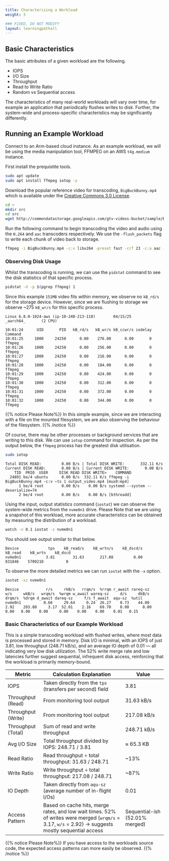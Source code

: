 ```yaml
---
title: Characterising a Workload
weight: 3

### FIXED, DO NOT MODIFY
layout: learningpathall
---
```


## Basic Characteristics

The basic attributes of a given workload are the following. 

- IOPS
- I/O Size
- Throughput
- Read to Write Ratio
- Random vs Sequential access

The characteristics of many real-world workloads will vary over time, for example an application that periodically flushes writes to disk. Further, the system-wide and process-specific characteristics may be significantly differently. 

## Running an Example Workload

Connect to an Arm-based cloud instance. As an example workload, we will be using the media manipulation tool, FFMPEG on an AWS `t4g.medium` instance. 

First install the prequistite tools. 

```bash
sudo apt update 
sudo apt install ffmpeg iotop -y
```

Download the popular reference video for transcoding, `BigBuckBunny.mp4` which is available under the [Creative Commons 3.0 License](https://creativecommons.org/licenses/by/3.0/).

```bash
cd ~
mkdir src
cd src
wget http://commondatastorage.googleapis.com/gtv-videos-bucket/sample/BigBuckBunny.mp4
```

Run the following command to begin transcoding the video and audio using the `H.264` and `aac` transcoders respectively. We use the `-flush_packets` flag to write each chunk of video back to storage.  

```bash
ffmpeg -i BigBuckBunny.mp4 -c:v libx264 -preset fast -crf 23 -c:a aac -b:a 128k -flush_packets 1 output_video.mp4
```

### Observing Disk Usage 

Whilst the transcoding is running, we can use the `pidstat` command to see the disk statistics of that specific process. 

```bash
pidstat -d -p $(pgrep ffmpeg) 1
```
Since this example `151MB` video  fits within memory, we observe no `kB_rd/s` for the storage device. However, since we are flushing to storage we observe ~275 `kB_wr/s` for this specific process.  

```output
Linux 6.8.0-1024-aws (ip-10-248-213-118)        04/15/25        _aarch64_       (2 CPU)

10:01:24      UID       PID   kB_rd/s   kB_wr/s kB_ccwr/s iodelay  Command
10:01:25     1000     24250      0.00    276.00      0.00       0  ffmpeg
10:01:26     1000     24250      0.00    256.00      0.00       0  ffmpeg
10:01:27     1000     24250      0.00    216.00      0.00       0  ffmpeg
10:01:28     1000     24250      0.00    184.00      0.00       0  ffmpeg
10:01:29     1000     24250      0.00    424.00      0.00       0  ffmpeg
10:01:30     1000     24250      0.00    312.00      0.00       0  ffmpeg
10:01:31     1000     24250      0.00    372.00      0.00       0  ffmpeg
10:01:32     1000     24250      0.00    344.00      0.00       0  ffmpeg
```

{{% notice Please Note%}}
In this simple example, since we are interacting with a file on the mounted filesystem, we are also observing the behaviour of the filesystem. 
{{% /notice %}}

Of course, there may be other processes or background services that are writing to this disk. We can use `iotop` command for inspection. As per the output below, the `ffmpeg` process has the greatest disk utilisation. 

```bash
sudo iotop
```

```output
Total DISK READ:         0.00 B/s | Total DISK WRITE:       332.11 K/s
Current DISK READ:       0.00 B/s | Current DISK WRITE:       0.00 B/s
    TID  PRIO  USER     DISK READ DISK WRITE>    COMMAND                                                       
  24891 be/4 ubuntu      0.00 B/s  332.11 K/s ffmpeg -i BigBuckBunny.mp4 -c:v ~ts 1 output_video.mp4 [mux0:mp4]
      1 be/4 root        0.00 B/s    0.00 B/s systemd --system --deserialize=74
      2 be/4 root        0.00 B/s    0.00 B/s [kthreadd]
```

Using the input, output statistics command (`iostat`) we can observe the system-wide metrics from the `nvme0n1` drive. Please Note that we are using a snapshot of this workload, more accurate characteristics can be obtained by measuring the distribution of a workload. 

```bash
watch -n 0.1 iostat -z nvme0n1
```
You should see output similar to that below. 

```output
Device             tps    kB_read/s    kB_wrtn/s    kB_dscd/s    kB_read    kB_wrtn    kB_dscd
nvme0n1           3.81        31.63       217.08         0.00     831846    5709210          0
```

To observe the more detailed metrics we can run `iostat` with the `-x` option.

```bash
iostat -xz nvme0n1
```

```output
Device            r/s     rkB/s   rrqm/s  %rrqm r_await rareq-sz     w/s     wkB/s   wrqm/s  %wrqm w_await wareq-sz     d/s     dkB/s   drqm/s  %drqm d_await dareq-sz     f/s f_await  aqu-sz  %util
nvme0n1          0.66     29.64     0.24  26.27    0.73    44.80    2.92    203.88     3.17  52.01    2.16    69.70    0.00      0.00     0.00   0.00    0.00     0.00    0.00    0.00    0.01   0.15
```

### Basic Characteristics of our Example Workload

This is a simple transcoding workload with flushed writes, where most data is processed and stored in memory. Disk I/O is minimal, with an IOPS of just 3.81, low throughput (248.71 kB/s), and an average IO depth of 0.01 — all indicating very low disk utilization. The 52% write merge rate and low latencies further suggest sequential, infrequent disk access, reinforcing that the workload is primarily memory-bound.


| Metric             | Calculation Explanation                                                                                     | Value         |
|--------------------|-------------------------------------------------------------------------------------------------------------|---------------|
| IOPS               | Taken directly from the `tps` (transfers per second) field                                                  | 3.81          |
| Throughput (Read)  | From monitoring tool output                                                                                 | 31.63 kB/s    |
| Throughput (Write) | From monitoring tool output                                                                                 | 217.08 kB/s   |
| Throughput (Total) | Sum of read and write throughput                                                                            | 248.71 kB/s   |
| Avg I/O Size       | Total throughput divided by IOPS: 248.71 / 3.81                                                             | ≈ 65.3 KB     |
| Read Ratio         | Read throughput ÷ total throughput: 31.63 / 248.71                                                          | ~13%          |
| Write Ratio        | Write throughput ÷ total throughput: 217.08 / 248.71                                                        | ~87%          |
| IO Depth           | Taken directly from `aqu-sz` (average number of in-flight I/Os)                                             | 0.01          |
| Access Pattern | Based on cache hits, merge rates, and low wait times. 52% of writes were merged (`wrqm/s` = 3.17, `w/s` = 2.92) → suggests mostly sequential access | Sequential-ish (52.01% merged) |


{{% notice Please Note%}}
If you have access to the workloads source code, the expected access patterns can more easily be observed. 
{{% /notice %}}
